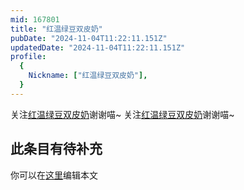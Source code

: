 ```yaml
---
mid: 167801
title: "红温绿豆双皮奶"
pubDate: "2024-11-04T11:22:11.151Z"
updatedDate: "2024-11-04T11:22:11.151Z"
profile:
  {
    Nickname: ["红温绿豆双皮奶"],
  }
---
```


关注[红温绿豆双皮奶](https://space.bilibili.com/167801)谢谢喵~ 关注[红温绿豆双皮奶](https://space.bilibili.com/167801)谢谢喵~

## 此条目有待补充
你可以在[这里](https://github.com/Yuhanawa/VTuber.ICU/edit/master/src/content/v/红温绿豆双皮奶/index.md)编辑本文
